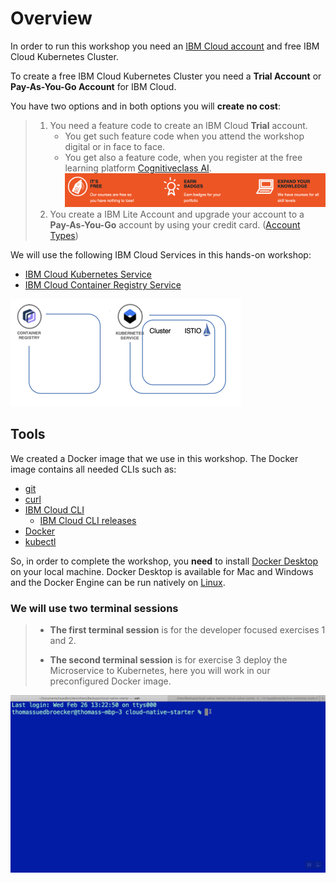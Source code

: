 # Overview

In order to run this workshop you need an [IBM Cloud account](https://cloud.ibm.com/registration) and free IBM Cloud Kubernetes Cluster.

To create a free IBM Cloud Kubernetes Cluster you need a **Trial Account** or **Pay-As-You-Go Account** for IBM Cloud.

You have two options and in both options you will **create no cost**:

> 1. You need a feature code to create an IBM Cloud **Trial** account.
>    * You get such feature code when you attend the workshop digital or in face to face.
>    * You get also a feature code, when you register at the free learning platform [Cognitiveclass AI](https://cognitiveclass.ai/).
> ![cognitiveclass](../../images/cognitiveclass-ai-info.png)
> 2. You create a IBM Lite Account and upgrade your account to a **Pay-As-You-Go** account by using your credit card. ([Account Types](https://cloud.ibm.com/docs/account?topic=account-accounts))

We will use the following IBM Cloud Services in this hands-on workshop:

* [IBM Cloud Kubernetes Service](https://cloud.ibm.com/docs/containers?topic=containers-getting-started#getting-started)
* [IBM Cloud Container Registry Service](https://cloud.ibm.com/docs/services/Registry?topic=registry-getting-started#getting-started)

![setup](../../images/cns-basic-setup-01.png)

## Tools

We created a Docker image that we use in this workshop.
The Docker image contains all needed CLIs such as:

* [git](https://git-scm.com/book/en/v2/Getting-Started-Installing-Git)
* [curl](https://curl.haxx.se/download.html)
* [IBM Cloud CLI](https://cloud.ibm.com/docs/home/tools)
  * [IBM Cloud CLI releases](https://github.com/IBM-Cloud/ibm-cloud-cli-release/releases)
* [Docker](https://docs.docker.com/v17.12/install/)
* [kubectl](https://kubernetes.io/docs/tasks/tools/install-kubectl/)

So, in order to complete the workshop, you **need** to install [Docker Desktop](https://docs.docker.com/install/) on your local machine. Docker Desktop is available for Mac and Windows and the Docker Engine can be run natively on [Linux](https://docs.docker.com/install/linux).

### We will use two terminal sessions

> * **The first terminal session** is for the developer focused exercises 1 and 2.
>
> * **The second terminal session** is for exercise 3 deploy the Microservice to Kubernetes, here you will work in our preconfigured Docker image.

![terminals](../../images/cns-terminals.gif)
